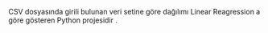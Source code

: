 CSV dosyasında girili bulunan veri setine göre dağılımı Linear Reagression a göre gösteren Python projesidir .
